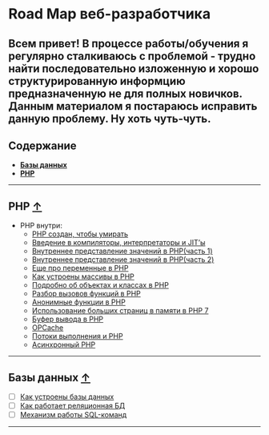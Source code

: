 # Road Map веб-разработчика
Всем привет! В процессе работы/обучения я регулярно сталкиваюсь с проблемой - трудно найти последовательно изложенную 
и хорошо структурированную информцию предназначенную не для полных новичков. Данным материалом я постараюсь исправить данную проблему. Ну хоть чуть-чуть.
---
## Содержание
- [**Базы данных**](#Базы-данных-)
- [**PHP**](#PHP-)

---

## PHP [&uarr;](#Содержание)
- PHP внутри:
    -  [PHP создан, чтобы умирать](https://habr.com/ru/post/179399/)
    -  [Введение в компиляторы, интерпретаторы и JIT’ы](https://habr.com/ru/company/mailru/blog/304748/)
    -  [Внутреннее представление значений в PHP(часть 1)](https://habr.com/ru/company/mailru/blog/257999/)
    -  [Внутреннее представление значений в PHP(часть 2)](https://habr.com/ru/company/mailru/blog/261131/)
    -  [Еще про переменные в PHP](https://habr.com/ru/post/162713/)
    -  [Как устроены массивы в PHP](https://habr.com/ru/post/162685/)
    -  [Подробно об объектах и классах в PHP](https://habr.com/ru/company/mailru/blog/255237/)
    -  [Разбор вызовов функций в PHP](https://habr.com/ru/company/mailru/blog/250861/)
    -  [Анонимные функции в PHP](https://habr.com/ru/company/funcorp/blog/478596/)
    -  [Использование больших страниц в памяти в PHP 7](https://habr.com/ru/company/mailru/blog/270685/)
    -  [Буфер вывода в PHP](https://habr.com/ru/company/mailru/blog/248573/)
    -  [OPCache](https://habr.com/ru/company/mailru/blog/310054/)
    -  [Потоки выполнения и PHP](https://habr.com/ru/company/mailru/blog/329446/)
    -  [Асинхронный PHP](https://habr.com/ru/company/oleg-bunin/blog/487258/)
---
## Базы данных [&uarr;](#Содержание)
- [ ] [Как устроены базы данных](https://habr.com/ru/company/oleg-bunin/blog/358984/)
- [ ] [Как работает реляционная БД](https://habr.com/ru/company/mailru/blog/266811/)
- [ ] [Механизм работы SQL-команд](https://habr.com/ru/post/208400/)

---